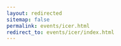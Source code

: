 ```yaml
---
layout: redirected
sitemap: false
permalink: events/icer.html
redirect_to: events/icer/index.html
---
```

